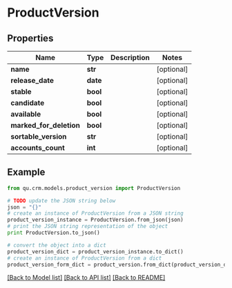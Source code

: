 # ProductVersion


## Properties
Name | Type | Description | Notes
------------ | ------------- | ------------- | -------------
**name** | **str** |  | [optional] 
**release_date** | **date** |  | [optional] 
**stable** | **bool** |  | [optional] 
**candidate** | **bool** |  | [optional] 
**available** | **bool** |  | [optional] 
**marked_for_deletion** | **bool** |  | [optional] 
**sortable_version** | **str** |  | [optional] 
**accounts_count** | **int** |  | [optional] 

## Example

```python
from qu.crm.models.product_version import ProductVersion

# TODO update the JSON string below
json = "{}"
# create an instance of ProductVersion from a JSON string
product_version_instance = ProductVersion.from_json(json)
# print the JSON string representation of the object
print ProductVersion.to_json()

# convert the object into a dict
product_version_dict = product_version_instance.to_dict()
# create an instance of ProductVersion from a dict
product_version_form_dict = product_version.from_dict(product_version_dict)
```
[[Back to Model list]](../README.md#documentation-for-models) [[Back to API list]](../README.md#documentation-for-api-endpoints) [[Back to README]](../README.md)


